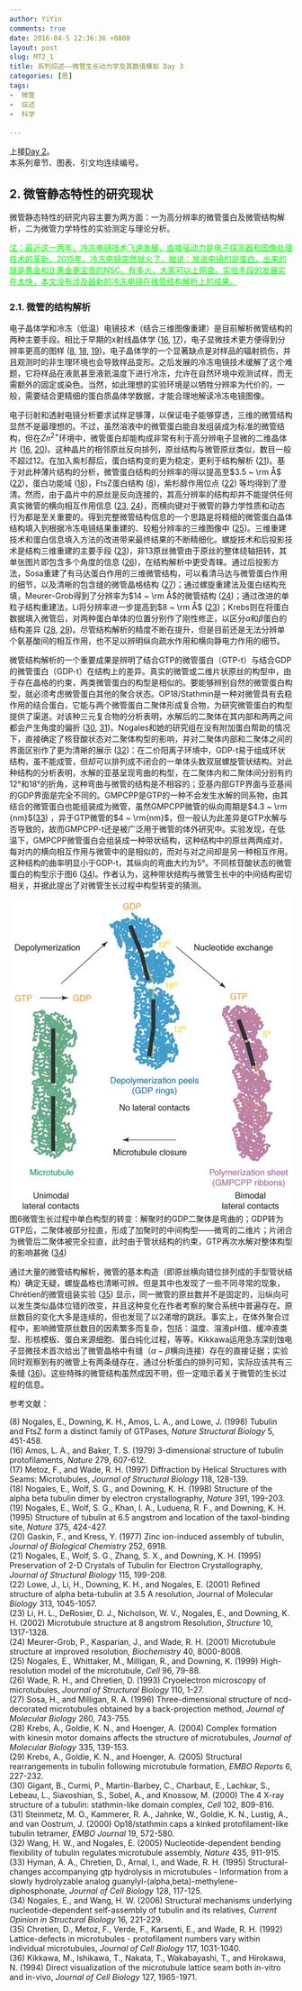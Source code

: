 ```yaml
---
author: YiYin
comments: true
date: 2016-04-5 12:36:36 +0800
layout: post
slug: MT2_1
title: 系列综述——微管生长动力学及其数值模拟 Day 3
categories: [思]
tags:
-  微管
-  综述
-  科学

---
```


上接[Day 2](http://whyhow.github.io/2016/04/14/mt1-2.html)。<br/>
本系列章节、图表、引文均连续编号。

## 2. 微管静态特性的研究现状

微管静态特性的研究内容主要为两方面：一为高分辨率的微管蛋白及微管结构解析，二为微管力学特性的实验测定与理论分析。

<div style="color:#00FF00"><ins>注：最近这一两年，冷冻电镜技术飞速发展，直接驱动力是电子探测器和图像处理技术的革新。2015年，冷冻电镜突然就火了，据说：放进电镜的是蛋白，出来的就是黄金和比黄金更宝贵的NSC。有多火，大家可以上网查。实验手段的发展实在太快，本文没有涉及最新的冷冻电镜在微管结构解析上的成果。</ins></div>

### 2.1. 微管的结构解析

电子晶体学和冷冻（低温）电镜技术（结合三维图像重建）是目前解析微管结构的两种主要手段。相比于早期的x射线晶体学 (<a href="#r16">16</a>, <a href="#r17">17</a>)，电子显微技术更方便得到分辨率更高的图样 (<a href="#r8">8</a>, <a href="#r18">18</a>, <a href="#r19">19</a>)。电子晶体学的一个显著缺点是对样品的辐射损伤，并且观测时的非生理环境也会导致样品变形。之后发展的冷冻电镜技术缓解了这个难题，它将样品在液氮甚至液氦温度下进行冷冻，允许在自然环境中观测试样，而无需额外的固定或染色。当然，如此理想的实验环境是以牺牲分辨率为代价的，一般，需要结合更精细的蛋白质晶体学数据，才能合理地解读冷冻电镜图像。

电子衍射和透射电镜分析要求试样足够薄，以保证电子能够穿透，三维的微管结构显然不是最理想的。不过，虽然溶液中的微管蛋白能自发组装成为标准的微管结构，但在$Zn^{2+}$环境中，微管蛋白却能构成非常有利于高分辨电子显微的二维晶体片 (<a href="#r16">16</a>, <a href="#r20">20</a>)。这种晶片的相邻原丝反向排列，原丝结构与微管原丝类似，数目一般不超过$12$。在加入紫杉醇后，蛋白结构变的更为稳定，更利于结构解析 (<a href="#r21">21</a>)。基于对此种薄片结构的分析，微管蛋白结构的分辨率的得以提高至$3.5 ~ \rm Å$ (<a href="#r22">22</a>)，蛋白功能域 (<a href="#r18">18</a>)，FtsZ蛋白结构 (<a href="#r8">8</a>)，紫杉醇作用位点 (<a href="#r22">22</a>) 等均得到了澄清。然而，由于晶片中的原丝是反向连接的，其高分辨率的结构却并不能提供任何真实微管的横向相互作用信息 (<a href="#r23">23</a>, <a href="#r24">24</a>)，而横向键对于微管的静力学性质和动态行为都是至关重要的。得到完整微管结构信息的一个思路是将精细的微管蛋白晶体结构填入到根据冷冻电镜结果重建的、较粗分辨率的三维图像中 (<a href="#r25">25</a>)。三维重建技术和蛋白信息填入方法的改进带来最终结果的不断精细化。螺旋技术和后投影技术是结构三维重建的主要手段 (<a href="#r23">23</a>)，非13原丝微管由于原丝的整体绕轴扭转，其单张图片即包含多个角度的信息 (<a href="#r26">26</a>)，在结构解析中更受青睐。通过后投影方法，Sosa重建了有马达蛋白作用的三维微管结构，可以看清马达与微管蛋白作用的细节，以及清晰的包含缝的微管晶格结构 (<a href="#27">27</a>)；通过螺旋重建法及蛋白结构充填，Meurer-Grob得到了分辨率为$14 ~ \rm Å$的微管结构 (<a href="#r24">24</a>)；通过改进的单粒子结构重建法，Li将分辨率进一步提高到$8 ~ \rm Å$ (<a href="#r23">23</a>)；Krebs则在将蛋白数据填入微管后，对两种蛋白单体的位置分别作了刚性修正，以区分$\alpha$和$\beta$蛋白的结构差异 (<a href="#r28">28</a>, <a href="#r29">29</a>)。尽管结构解析的精度不断在提升，但是目前还是无法分辨单个氨基酸间的相互作用，也不足以辨明纵向疏水作用和横向静电力作用的细节。

微管结构解析的一个重要成果是辨明了结合GTP的微管蛋白（GTP-t）与结合GDP的微管蛋白（GDP-t）在结构上的差异。真实的微管或二维片状原丝的构型中，由于存在晶格的约束，两类微管蛋白的构型是相似的。要能够辨别自然的微管蛋白构型，就必须考虑微管蛋白其他的聚合状态。OP18/Stathmin是一种对微管具有去稳作用的结合蛋白，它能与两个微管蛋白二聚体形成复合物，为研究微管蛋白的构型提供了渠道。对该种三元复合物的分析表明，水解后的二聚体在其内部和两两之间都会产生角度的偏折 (<a href="#r30">30</a>, <a href="#r31">31</a>)。Nogales和她的研究组在没有附加蛋白帮助的情况下，直接确定了核苷酸状态对二聚体构型的影响，并对二聚体内部和二聚体之间的界面区别作了更为清晰的展示 (<a href="#r32">32</a>)：在二价阳离子环境中，GDP-t易于组成环状结构，虽不能成管，但却可以排列成不闭合的一单体头数双层螺旋管状结构。对此种结构的分析表明，水解的亚基呈现弯曲的构型，在二聚体内和二聚体间分别有约$12°$和$18°$的折角，这种弯曲与微管的结构是不相容的；亚基内部GTP界面与亚基间的GDP界面是完全不同的。GMPCPP是GTP的一种不会发生水解的同系物，由其结合的微管蛋白也能组装成为微管，虽然GMPCPP微管的纵向周期是$4.3 ~ \rm {nm}$(<a href="#r33">33</a>) ，异于GTP微管的$4 ~ \rm{nm}$，但一般认为此差异是GTP水解与否导致的，故而GMPCPP-t还是被广泛用于微管的体外研究中。实验发现，在低温下，GMPCPP微管蛋白会组装成一种带状结构，这种结构中的原丝两两成对，每对内的横向相互作用与微管中的是相似的，而对与对之间却是另一种相互作用。这种结构的曲率明显小于GDP-t，其纵向的弯曲大约为$5°$。不同核苷酸状态的微管蛋白的构型示于图6 (<a href="#r34">34</a>)。作者认为，这种带状结构与微管生长中的中间结构密切相关，并据此提出了对微管生长过程中构型转变的猜测。

<div class="figure"><img src="/public/images/microtubule/image048.png" align="middle"><div class="caption"><span class="fignum">图6</span>微管生长过程中单白构型的转变：解聚时的GDP二聚体是弯曲的；GDP转为GTP后，二聚体被部分拉直，形成了加聚时的中间构型——微弯的二维片；片闭合为微管后二聚体被完全拉直，此时由于管状结构的约束，GTP再次水解对整体构型的影响甚微 (<a href="#r34">34</a>)</div></div>

通过大量的微管结构解析，微管的基本构造（即原丝横向错位排列成的手型管状结构）确定无疑，螺旋晶格也清晰可辨。但是其中也发现了一些不同寻常的现象，Chrétien的微管组装实验 (<a href="#r35">35</a>) 显示，同一微管的原丝数并不是固定的，沿纵向可以发生类似晶体位错的改变，并且这种变化在作者考察的聚合系统中普遍存在。原丝数目的变化大多是连续的，但也发现了以$2$递增的跳跃。事实上，在体外聚合过程中，影响微管原丝数目的因素繁多而复杂，包括：温度、溶液pH值、缓冲液类型、形核模板、蛋白来源细胞、蛋白纯化过程，等等。Kikkawa运用急冻深刻蚀电子显微技术首次给出了微管晶格中有缝（$\alpha -\beta$横向连接）存在的直接证据；实验同时观察到有的微管上有两条缝存在，通过分析蛋白的排列可知，实际应该共有三条缝 (<a href="#r36">36</a>)。这些特殊的微管结构虽然成因不明，但一定暗示着关于微管的生长过程的信息。


参考文献：

<a name="r8"></a>(8) Nogales, E., Downing, K. H., Amos, L. A., and Lowe, J. (1998) Tubulin and FtsZ form a distinct family of GTPases, *Nature Structural Biology* 5, 451-458.<br/>
<a name="r16"></a>(16) Amos, L. A., and Baker, T. S. (1979) 3-dimensional structure of tubulin protofilaments, *Nature* 279, 607-612.<br/>
<a name="r17"></a>(17) Metoz, F., and Wade, R. H. (1997) Diffraction by Helical Structures with Seams: Microtubules, *Journal of Structural Biology* 118, 128-139.<br/>
<a name="r18"></a>(18) Nogales, E., Wolf, S. G., and Downing, K. H. (1998) Structure of the alpha beta tubulin dimer by electron crystallography, *Nature* 391, 199-203.<br/>
<a name="r19"></a>(19) Nogales, E., Wolf, S. G., Khan, I. A., Luduena, R. F., and Downing, K. H. (1995) Structure of tubulin at 6.5 angstrom and location of the taxol-binding site, *Nature* 375, 424-427.<br/>
<a name="r20"></a>(20) Gaskin, F., and Kress, Y. (1977) Zinc ion-induced assembly of tubulin, *Journal of Biological Chemistry* 252, 6918.<br/>
<a name="r21"></a>(21) Nogales, E., Wolf, S. G., Zhang, S. X., and Downing, K. H. (1995) Preservation of 2-D Crystals of Tubulin for Electron Crystallography, *Journal of Structural Biology* 115, 199-208.<br/>
<a name="r22"></a>(22) Lowe, J., Li, H., Downing, K. H., and Nogales, E. (2001) Refined structure of alpha beta-tubulin at 3.5 A resolution, Journal of Molecular *Biology* 313, 1045-1057.<br/>
<a name="r23"></a>(23) Li, H. L., DeRosier, D. J., Nicholson, W. V., Nogales, E., and Downing, K. H. (2002) Microtubule structure at 8 angstrom Resolution, *Structure* 10, 1317-1328.<br/>
<a name="r24"></a>(24) Meurer-Grob, P., Kasparian, J., and Wade, R. H. (2001) Microtubule structure at improved resolution, *Biochemistry* 40, 8000-8008.<br/>
<a name="r25"></a>(25) Nogales, E., Whittaker, M., Milligan, R., and Downing, K. (1999) High-resolution model of the microtubule, *Cell* 96, 79-88.<br/>
<a name="r26"></a>(26) Wade, R. H., and Chretien, D. (1993) Cryoelectron microscopy of microtubules, *Journal of Structural Biology* 110, 1-27.<br/>
<a name="r27"></a>(27) Sosa, H., and Milligan, R. A. (1996) Three-dimensional structure of ncd-decorated microtubules obtained by a back-projection method, *Journal of Molecular Biology* 260, 743-755.<br/>
<a name="r28"></a>(28) Krebs, A., Goldie, K. N., and Hoenger, A. (2004) Complex formation with kinesin motor domains affects the structure of microtubules, *Journal of Molecular Biology* 335, 139-153.<br/>
<a name="r29"></a>(29) Krebs, A., Goldie, K. N., and Hoenger, A. (2005) Structural rearrangements in tubulin following microtubule formation, *EMBO Reports* 6, 227-232.<br/>
<a name="r30"></a>(30) Gigant, B., Curmi, P., Martin-Barbey, C., Charbaut, E., Lachkar, S., Lebeau, L., Siavoshian, S., Sobel, A., and Knossow, M. (2000) The 4 X-ray structure of a tubulin: stathmin-like domain complex, *Cell* 102, 809-816.<br/>
<a name="r31"></a>(31) Steinmetz, M. O., Kammerer, R. A., Jahnke, W., Goldie, K. N., Lustig, A., and van Oostrum, J. (2000) Op18/stathmin caps a kinked protofilament-like tubulin tetramer, *EMBO Journal* 19, 572-580.<br/>
<a name="r32"></a>(32) Wang, H. W., and Nogales, E. (2005) Nucleotide-dependent bending flexibility of tubulin regulates microtubule assembly, *Nature* 435, 911-915.<br/>
<a name="r33"></a>(33) Hyman, A. A., Chretien, D., Arnal, I., and Wade, R. H. (1995) Structural-changes accompanying gtp hydrolysis in microtubules - Information from a slowly hydrolyzable analog guanylyl-(alpha,beta)-methylene-diphosphonate, *Journal of Cell Biology* 128, 117-125.<br/>
<a name="r34"></a>(34) Nogales, E., and Wang, H. W. (2006) Structural mechanisms underlying nucleotide-dependent self-assembly of tubulin and its relatives, *Current Opinion in Structural Biology* 16, 221-229.<br/>
<a name="r35"></a>(35) Chretien, D., Metoz, F., Verde, F., Karsenti, E., and Wade, R. H. (1992) Lattice-defects in microtubules - protofilament numbers vary within individual microtubules, *Journal of Cell Biology* 117, 1031-1040.<br/>
<a name="r36"></a>(36) Kikkawa, M., Ishikawa, T., Nakata, T., Wakabayashi, T., and Hirokawa, N. (1994) Direct visualization of the microtubule lattice seam both in-vitro and in-vivo, *Journal of Cell Biology* 127, 1965-1971.<br/>

